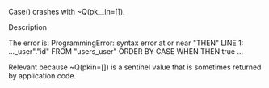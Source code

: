 Case() crashes with ~Q(pk__in=[]).

Description

The error is:
ProgrammingError: syntax error at or near "THEN"
LINE 1: ..._user"."id" FROM "users_user" ORDER BY CASE WHEN THEN true ...

Relevant because ~Q(pkin=[]) is a sentinel value that is sometimes returned by application code.